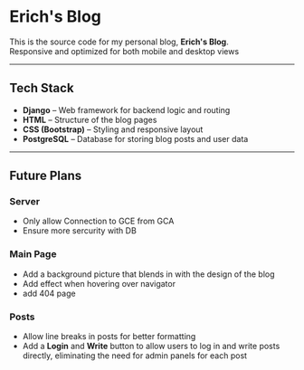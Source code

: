 # Erich's Blog

This is the source code for my personal blog, **Erich's Blog**.  
Responsive and optimized for both mobile and desktop views  

---

## Tech Stack

- **Django** – Web framework for backend logic and routing  
- **HTML** – Structure of the blog pages  
- **CSS (Bootstrap)** – Styling and responsive layout  
- **PostgreSQL** – Database for storing blog posts and user data  

---

## Future Plans

### Server  
- Only allow Connection to GCE from GCA
- Ensure more sercurity with DB  

### Main Page
- Add a background picture that blends in with the design of the blog  
- Add effect when hovering over navigator  
- add 404 page  

### Posts
- Allow line breaks in posts for better formatting  
- Add a **Login** and **Write** button to allow users to log in and write posts directly, eliminating the need for admin panels for each post  
